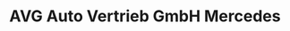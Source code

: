 ---
title: "AVG Auto Vertrieb GmbH Mercedes"
url: /bad-toelz/avg-auto-vertrieb-gmbh-mercedes/
shop: Autohaus
---